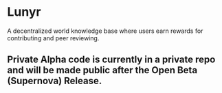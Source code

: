 # Lunyr
A decentralized world knowledge base where users earn rewards for contributing and peer reviewing.

## Private Alpha code is currently in a private repo and will be made public after the Open Beta (Supernova) Release.
